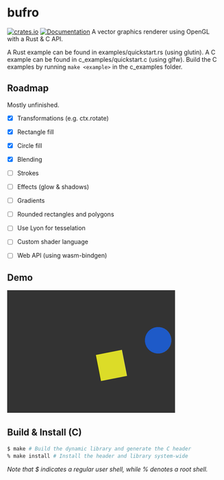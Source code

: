# bufro
[![crates.io](https://img.shields.io/crates/v/bufro.svg)](https://crates.io/crates/bufro)
[![Documentation](https://docs.rs/bufro/badge.svg)](https://docs.rs/bufro)
A vector graphics renderer using OpenGL with a Rust &amp; C API.

A Rust example can be found in examples/quickstart.rs (using glutin).
A C example can be found in c\_examples/quickstart.c (using glfw). Build the C examples by running `make <example>` in the c_examples folder.

## Roadmap

Mostly unfinished.

- [x] Transformations (e.g. ctx.rotate)
- [x] Rectangle fill
- [x] Circle fill
- [x] Blending
- [ ] Strokes
- [ ] Effects (glow & shadows)
- [ ] Gradients
- [ ] Rounded rectangles and polygons
- [ ] Use Lyon for tesselation
- [ ] Custom shader language
- [ ] Web API (using wasm-bindgen)


## Demo

![Gif showing bufro in action](https://raw.githubusercontent.com/UE2020/bufro/main/demo.gif)

## Build &amp; Install (C)

```sh
$ make # Build the dynamic library and generate the C header
% make install # Install the header and library system-wide 
```
*Note that $ indicates a regular user shell, while % denotes a root shell.*
